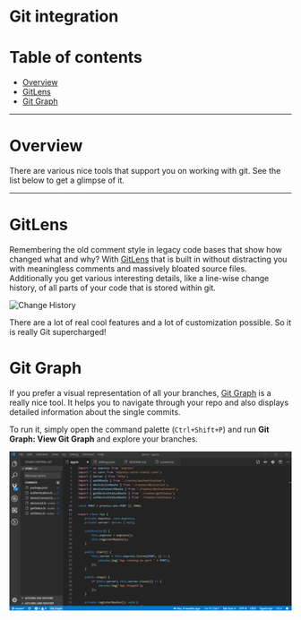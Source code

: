 
# Git integration <!-- omit in toc -->

# Table of contents <!-- omit in toc -->

- [Overview](#overview)
- [GitLens](#gitlens)
- [Git Graph](#git-graph)

---

# Overview

There are various nice tools that support you on working with git. See the list below to get a glimpse of it.

---

# GitLens

Remembering the old comment style in legacy code bases that show how changed what and why? With [GitLens](https://marketplace.visualstudio.com/items?itemName=eamodio.gitlens) that is built in without distracting you with meaningless comments and massively bloated source files. Additionally you get various interesting details, like a line-wise change history, of all parts of your code that is stored within git.

![Change History](https://raw.githubusercontent.com/eamodio/vscode-gitlens/master/images/docs/hovers-current-line.png)

There are a lot of real cool features and a lot of customization possible. So it is really Git supercharged!

# Git Graph

If you prefer a visual representation of all your branches, [Git Graph](https://marketplace.visualstudio.com/items?itemName=mhutchie.git-graph) is a really nice tool. It helps you to navigate through your repo and also displays detailed information about the single commits.

To run it, simply open the command palette (`Ctrl+Shift+P`) and run **Git Graph: View Git Graph** and explore your branches.

![Git Graph](https://raw.githubusercontent.com/mhutchie/vscode-git-graph/master/resources/demo.gif)
